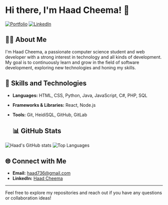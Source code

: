 # Hi there, I'm Haad Cheema! 👋

[![Portfolio](https://img.shields.io/badge/Portfolio-haaddev.netlify.app-1abc9c)](https://haaddev.netlify.app/)
[![LinkedIn](https://img.shields.io/badge/LinkedIn-Haad%20Cheema-blue)](https://www.linkedin.com/in/haad-cheema-931105241/)

## 👨‍💻 About Me

I'm Haad Cheema, a passionate computer science student and web developer with a strong interest in technology and all kinds of development. My goal is to continuously learn and grow in the field of software development, exploring new technologies and honing my skills.

## 🚀 Skills and Technologies

- **Languages:** HTML, CSS, Python, Java, JavaScript, C#, PHP, SQL
- **Frameworks & Libraries:** React, Node.js
- **Tools:** Git, HeidiSQL, GitHub, GitLab

  ## 📊 GitHub Stats

![Haad's GitHub stats](https://github-readme-stats.vercel.app/api?username=Haad1000&show_icons=true&theme=radical)
![Top Languages](https://github-readme-stats.vercel.app/api/top-langs/?username=Haad1000&layout=compact&theme=radical)


## 🌐 Connect with Me

- **Email:** [haad736@gmail.com](mailto:haad736@gmail.com)
- **LinkedIn:** [Haad Cheema](https://www.linkedin.com/in/haad-cheema-931105241/)

---

Feel free to explore my repositories and reach out if you have any questions or collaboration ideas!


<!--


## Hi there 👋
**Haad1000/Haad1000** is a ✨ _special_ ✨ repository because its `README.md` (this file) appears on your GitHub profile.

Here are some ideas to get you started:

- 🔭 I’m currently working on ...
- 🌱 I’m currently learning ...
- 👯 I’m looking to collaborate on ...
- 🤔 I’m looking for help with ...
- 💬 Ask me about ...
- 📫 How to reach me: ...
- 😄 Pronouns: ...
- ⚡ Fun fact: ...
-->
